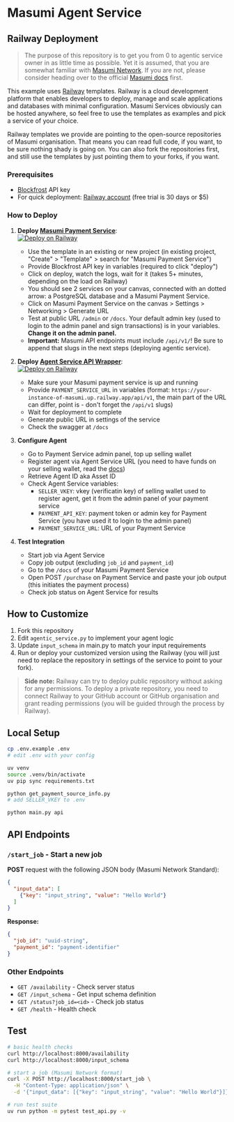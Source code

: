 # Masumi Agent Service

## Railway Deployment

> The purpose of this repository is to get you from 0 to agentic service owner in as little time as possible. Yet it is assumed, that you are somewhat familiar with [Masumi Network](https://masumi.network/). If you are not, please consider heading over to the official [Masumi docs](https://docs.masumi.network/) first.  

This example uses [Railway](https://railway.com?referralCode=pa1ar) templates. Railway is a cloud development platform that enables developers to deploy, manage and scale applications and databases with minimal configuration. Masumi Services obviously can be hosted anywhere, so feel free to use the templates as examples and pick a service of your choice.  

Railway templates we provide are pointing to the open-source repositories of Masumi organisation. That means you can read full code, if you want, to be sure nothing shady is going on. You can also fork the repositories first, and still use the templates by just pointing them to your forks, if you want.

### Prerequisites

- [Blockfrost](https://blockfrost.io/) API key
- For quick deployment: [Railway account](https://railway.com?referralCode=pa1ar) (free trial is 30 days or $5)

### How to Deploy

1. **Deploy [Masumi Payment Service](https://github.com/masumi-network/masumi-payment-service)**:  
[![Deploy on Railway](https://railway.com/button.svg)](https://railway.com/deploy/masumi-payment-service-official?referralCode=padierfind)
   - Use the template in an existing or new project (in existing project, "Create" > "Template" > search for "Masumi Payment Service")
   - Provide Blockfrost API key in variables (required to click "deploy")
   - Click on deploy, watch the logs, wait for it (takes 5+ minutes, depending on the load on Railway)
   - You should see 2 services on your canvas, connected with an dotted arrow: a PostgreSQL database and a Masumi Payment Service.
   - Click on Masumi Payment Service on the canvas > Settings > Networking > Generate URL
   - Test at public URL `/admin` or `/docs`. Your default admin key (used to login to the admin panel and sign transactions) is in your variables. **Change it on the admin panel.**
   - **Important:** Masumi API endpoints must include `/api/v1/`!  Be sure to append that slugs in the next steps (deploying agentic service).

2. **Deploy [Agent Service API Wrapper](https://github.com/masumi-network/agentic-service-wrapper)**:  
[![Deploy on Railway](https://railway.com/button.svg)](https://railway.com/deploy/masumi-compliant-service-api-official?referralCode=padierfind)
   - Make sure your Masumi payment service is up and running
   - Provide `PAYMENT_SERVICE_URL` in variables (format: `https://your-instance-of-masumi.up.railway.app/api/v1`, the main part of the URL can differ, point is - don't forget the `/api/v1` slugs)
   - Wait for deployment to complete
   - Generate public URL in settings of the service
   - Check the swagger at `/docs`

3. **Configure Agent**
   - Go to Payment Service admin panel, top up selling wallet
   - Register agent via Agent Service URL (you need to have funds on your selling wallet, read the [docs](https://docs.masumi.network/))
   - Retrieve Agent ID aka Asset ID
   - Check Agent Service variables:
     - `SELLER_VKEY`: vkey (verificatin key) of selling wallet used to register agent, get it from the admin panel of your payment service
     - `PAYMENT_API_KEY`: payment token or admin key for Payment Service (you have used it to login to the admin panel)
     - `PAYMENT_SERVICE_URL`: URL of your Payment Service

4. **Test Integration**
   - Start job via Agent Service
   - Copy job output (excluding `job_id` and `payment_id`)
   - Go to the `/docs` of your Masumi Payment Service
   - Open POST `/purchase` on Payment Service and paste your job output (this initiates the payment process)
   - Check job status on Agent Service for results

## How to Customize

1. Fork this repository
2. Edit `agentic_service.py` to implement your agent logic
3. Update `input_schema` in main.py to match your input requirements
4. Run or deploy your customized version using the Railway (you will just need to replace the repository in settings of the service to point to your fork).

> **Side note:** Railway can try to deploy public repository without asking for any permissions. To deploy a private repository, you need to connect Railway to your GitHub account or GitHub organisation and grant reading permissions (you will be guided through the process by Railway).

## Local Setup

```bash
cp .env.example .env
# edit .env with your config

uv venv
source .venv/bin/activate
uv pip sync requirements.txt

python get_payment_source_info.py
# add SELLER_VKEY to .env

python main.py api
```

## API Endpoints

### `/start_job` - Start a new job
**POST** request with the following JSON body (Masumi Network Standard):

```json
{
  "input_data": [
    {"key": "input_string", "value": "Hello World"}
  ]
}
```

**Response:**
```json
{
  "job_id": "uuid-string",
  "payment_id": "payment-identifier"
}
```

### Other Endpoints
- `GET /availability` - Check server status
- `GET /input_schema` - Get input schema definition
- `GET /status?job_id=<id>` - Check job status
- `GET /health` - Health check

## Test

```bash
# basic health checks
curl http://localhost:8000/availability
curl http://localhost:8000/input_schema

# start a job (Masumi Network format)
curl -X POST http://localhost:8000/start_job \
  -H "Content-Type: application/json" \
  -d '{"input_data": [{"key": "input_string", "value": "Hello World"}]}'

# run test suite
uv run python -m pytest test_api.py -v
```

